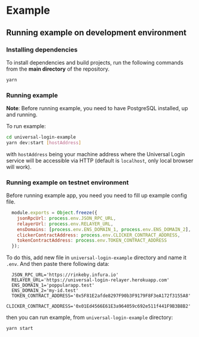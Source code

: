 # Example

## Running example on development environment

### Installing dependencies

To install dependencies and build projects, run the following commands from the **main directory** of the repository.
```sh
yarn
```

### Running example

**Note**: Before running example, you need to have PostgreSQL installed, up and running.

To run example:

```sh
cd universal-login-example
yarn dev:start [hostAddress]
```

with `hostAddress` being your machine address where the Universal Login service will be accessible via HTTP (default is `localhost`, only local browser will work).

### Running example on testnet environment

Before running example app, you need you need to fill up example config file.
```js
  module.exports = Object.freeze({
    jsonRpcUrl: process.env.JSON_RPC_URL,
    relayerUrl: process.env.RELAYER_URL,
    ensDomains: [process.env.ENS_DOMAIN_1, process.env.ENS_DOMAIN_2],
    clickerContractAddress: process.env.CLICKER_CONTRACT_ADDRESS,
    tokenContractAddress: process.env.TOKEN_CONTRACT_ADDRESS
  });
```

To do this, add new file in `universal-login-example` directory and name it `.env`. And then paste there following data:
```
  JSON_RPC_URL='https://rinkeby.infura.io'
  RELAYER_URL='https://universal-login-relayer.herokuapp.com'
  ENS_DOMAIN_1='poppularapp.test'
  ENS_DOMAIN_2='my-id.test'
  TOKEN_CONTRACT_ADDRESS='0x5F81E2afde8297F90b3F9179F8F3eA172f3155A8'
  CLICKER_CONTRACT_ADDRESS='0x01Ed4566E61E3a964059c692e511f441F9B3B8B2'
```
then you can run example, from `universal-login-example` directory:
```
yarn start
```
